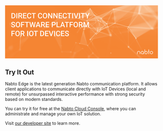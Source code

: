![Nabto Intro](https://github.com/nabto/.github/blob/master/images/nabto-banner.png)

## Try It Out

Nabto Edge is the latest generation Nabto communication platform. It allows
client applications to communicate directly with IoT Devices (local and remote)
for unsurpassed interactive performance with strong security based on modern
standards.

You can try it for free at the [Nabto Cloud
Console](https://console.cloud.nabto.com), where you can administrate and manage
your own IoT solution.

Visit [our developer site](https://docs.nabto.com/developer.html) to learn more.

